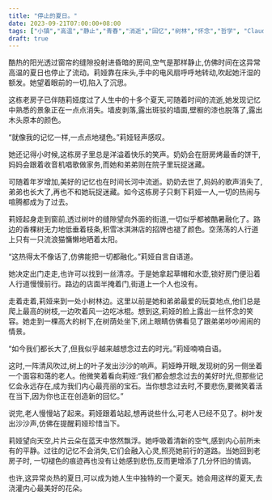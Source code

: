 ```yaml
---
title: "停止的夏日。"
date: 2023-09-21T07:00:00+08:00
tags: ["小镇","高温","静止","青春","消逝","回忆","树林","怀念","哲学", "Claude"]
draft: true
--- 
```


酷热的阳光透过窗帘的缝隙投射进昏暗的房间,空气是那样静止,仿佛时间在这异常高温的夏日也停止了流动。莉娅靠在床头,手中的电风扇呼呼地转动,吹起她汗湿的额发。她望着眼前的一切,陷入了沉思。

这栋老房子已伴随莉娅度过了人生中的十多个夏天,可随着时间的流逝,她发现记忆中熟悉的景象正在一点点消失。墙皮剥落,露出斑驳的墙面,壁橱的漆也脱落了,露出木头原本的颜色。

“就像我的记忆一样,一点点地褪色。”莉娅轻声感叹。

她还记得小时候,这栋房子里总是洋溢着快乐的笑声。奶奶会在厨房烤最香的饼干,妈妈会跟着收音机唱歌做家务,而她和弟弟则在院子里玩捉迷藏。 

可随着年岁增加,美好的记忆也在时间长河中流逝。奶奶去世了,妈妈的歌声消失了,弟弟也长大了,再也不和她玩捉迷藏。如今这栋房子只剩下莉娅一人,一切的热闹与喧腾都成为了过去。

莉娅起身走到窗前,透过树叶的缝隙望向外面的街道,一切似乎都被酷暑融化了。路边的香棵树无力地低垂着枝条,积雪冰淇淋店的招牌也褪了颜色。空荡荡的人行道上只有一只流浪猫慵懒地晒着太阳。

“这热得太不像话了,仿佛能把一切都融化。”莉娅自言自语道。

她决定出门走走,也许可以找到一丝清凉。于是她拿起草帽和水壶,锁好房门便沿着人行道慢慢前行。路边的店面半掩着门,街道上一个人也没有。

走着走着,莉娅来到一处小树林边。这里以前是她和弟弟最爱的玩耍地点,他们总是爬上最高的树枝,一边吹着风一边吃冰棍。想到这,莉娅的脸上露出一丝怀念的笑容。她走到一棵高大的树下,在树荫处坐下,闭上眼睛仿佛看见了跟弟弟吵吵闹闹的情景。

“如今我们都长大了,但我似乎越来越想念过去的时光。”莉娅喃喃自语。

这时,一阵清风吹过,树上的叶子发出沙沙的响声。莉娅睁开眼,发现树的另一侧坐着一个面容和蔼的老人。他微笑着看向莉娅:“我们都会想念过去的美好时光,但那些记忆会永远存在,成为我们内心最亮丽的宝石。当你想念过去时,不要悲伤,要微笑着活在当下,因为你也正在创造新的回忆。” 

说完,老人慢慢站了起来。莉娅跟着站起,想再说些什么,可老人已经不见了。树叶发出沙沙声,仿佛在提醒莉娅珍惜当下。

莉娅望向天空,片片云朵在蓝天中悠然飘浮。她呼吸着清新的空气,感到内心前所未有的平静。过往的记忆不会消失,它们会融入心灵,照亮她前行的道路。当她回到老房子时, 一切褪色的痕迹再也没有让她感到悲伤,反而更增添了几分怀旧的情调。 

也许,这异常炎热的夏日,可以成为她人生中独特的一个夏天。她会用这样的夏天,去浇灌内心最美好的花朵。